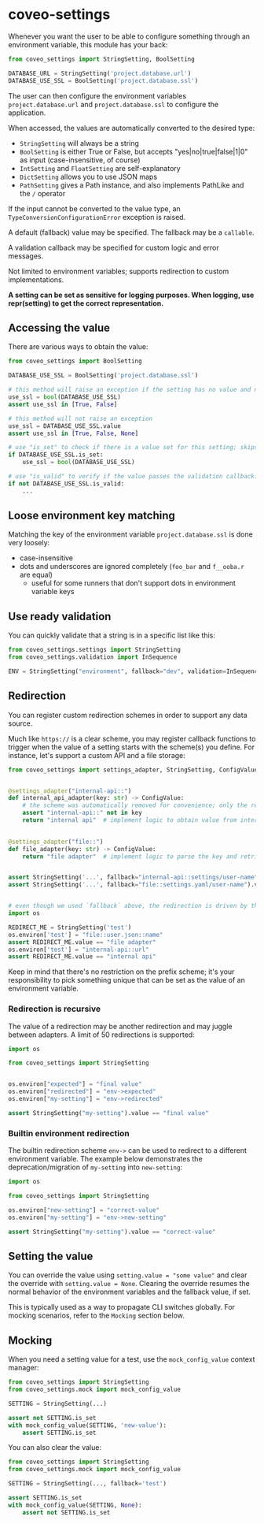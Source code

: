 # coveo-settings

Whenever you want the user to be able to configure something through an environment variable, this module has your back:

```python
from coveo_settings import StringSetting, BoolSetting

DATABASE_URL = StringSetting('project.database.url')
DATABASE_USE_SSL = BoolSetting('project.database.ssl')
```

The user can then configure the environment variables `project.database.url` and `project.database.ssl` to configure the application.

When accessed, the values are automatically converted to the desired type:

- `StringSetting` will always be a string
- `BoolSetting` is either True or False, but accepts "yes|no|true|false|1|0" as input (case-insensitive, of course)
- `IntSetting` and `FloatSetting` are self-explanatory
- `DictSetting` allows you to use JSON maps
- `PathSetting` gives a Path instance, and also implements PathLike and the `/` operator

If the input cannot be converted to the value type, an `TypeConversionConfigurationError` exception is raised.

A default (fallback) value may be specified. The fallback may be a `callable`.

A validation callback may be specified for custom logic and error messages.

Not limited to environment variables; supports redirection to custom implementations.

**A setting can be set as sensitive for logging purposes. When logging, use repr(setting) to get the correct representation.**



## Accessing the value

There are various ways to obtain the value:

```python
from coveo_settings import BoolSetting

DATABASE_USE_SSL = BoolSetting('project.database.ssl')

# this method will raise an exception if the setting has no value and no fallback
use_ssl = bool(DATABASE_USE_SSL)
assert use_ssl in [True, False]

# this method will not raise an exception
use_ssl = DATABASE_USE_SSL.value
assert use_ssl in [True, False, None]

# use "is_set" to check if there is a value set for this setting; skips validation check
if DATABASE_USE_SSL.is_set:
    use_ssl = bool(DATABASE_USE_SSL)

# use "is_valid" to verify if the value passes the validation callback. implies is_set.
if not DATABASE_USE_SSL.is_valid:
    ...
```


## Loose environment key matching

Matching the key of the environment variable `project.database.ssl` is done very loosely:

- case-insensitive
- dots and underscores are ignored completely (`foo_bar` and `f__ooba.r` are equal)
    - useful for some runners that don't support dots in environment variable keys


## Use ready validation

You can quickly validate that a string is in a specific list like this:

```python
from coveo_settings.settings import StringSetting
from coveo_settings.validation import InSequence

ENV = StringSetting("environment", fallback="dev", validation=InSequence("prod", "staging", "dev"))
```


## Redirection

You can register custom redirection schemes in order to support any data source.

Much like `https://` is a clear scheme, you may register callback functions to trigger when the value of a setting
starts with the scheme(s) you define. For instance, let's support a custom API and a file storage: 

```python
from coveo_settings import settings_adapter, StringSetting, ConfigValue


@settings_adapter("internal-api::")
def internal_api_adapter(key: str) -> ConfigValue:
    # the scheme was automatically removed for convenience; only the resource remains  
    assert "internal-api::" not in key
    return "internal api"  # implement logic to obtain value from internal api
    

@settings_adapter("file::")
def file_adapter(key: str) -> ConfigValue:
    return "file adapter"  # implement logic to parse the key and retrieve the setting value 


assert StringSetting('...', fallback="internal-api::settings/user-name").value == "internal api"
assert StringSetting('...', fallback="file::settings.yaml/user-name").value == "file adapter"


# even though we used `fallback` above, the redirection is driven by the user:
import os

REDIRECT_ME = StringSetting('test')
os.environ['test'] = "file::user.json::name"
assert REDIRECT_ME.value == "file adapter"
os.environ['test'] = "internal-api::url"
assert REDIRECT_ME.value == "internal api"
```

Keep in mind that there's no restriction on the prefix scheme; it's your responsibility to pick something unique 
that can be set as the value of an environment variable.


### Redirection is recursive

The value of a redirection may be another redirection and may juggle between adapters. 
A limit of 50 redirections is supported:

```python
import os

from coveo_settings import StringSetting


os.environ["expected"] = "final value"
os.environ["redirected"] = "env->expected"
os.environ["my-setting"] = "env->redirected"

assert StringSetting("my-setting").value == "final value"
```

### Builtin environment redirection

The builtin redirection scheme `env->` can be used to redirect to a different environment variable.
The example below demonstrates the deprecation/migration of `my-setting` into `new-setting`: 

```python
import os

from coveo_settings import StringSetting

os.environ["new-setting"] = "correct-value"
os.environ["my-setting"] = "env->new-setting"

assert StringSetting("my-setting").value == "correct-value"
```


## Setting the value

You can override the value using `setting.value = "some value"` and clear the override with `setting.value = None`. 
Clearing the override resumes the normal behavior of the environment variables and the fallback value, if set.

This is typically used as a way to propagate CLI switches globally.
For mocking scenarios, refer to the `Mocking` section below.


## Mocking

When you need a setting value for a test, use the `mock_config_value` context manager:

```python
from coveo_settings import StringSetting
from coveo_settings.mock import mock_config_value

SETTING = StringSetting(...)

assert not SETTING.is_set
with mock_config_value(SETTING, 'new-value'):
    assert SETTING.is_set
```

You can also clear the value:

```python
from coveo_settings import StringSetting
from coveo_settings.mock import mock_config_value

SETTING = StringSetting(..., fallback='test')

assert SETTING.is_set
with mock_config_value(SETTING, None):
    assert not SETTING.is_set
```

